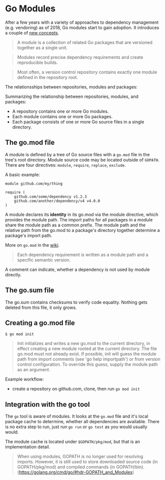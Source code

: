 # Go Modules

After a few years with a variety of approaches to dependency management (e.g.
vendoring) as of 2018, Go modules start to gain adoption. It introduces a couple
of [new concepts](https://github.com/golang/go/wiki/Modules#new-concepts).

> A module is a collection of related Go packages that are versioned together as
> a single unit.

> Modules record precise dependency requirements and create reproducible builds.

> Most often, a version control repository contains exactly one module defined
in the repository root.

The relationsships between repositories, modules and packages:

Summarizing the relationship between repositories, modules, and packages:

* A repository contains one or more Go modules.
* Each module contains one or more Go packages.
* Each package consists of one or more Go source files in a single directory.

## The go.mod file

A module is defined by a tree of Go source files with a `go.mod` file in the
tree's root directory. Module source code may be located outside of `GOPATH`.
There are four directives: `module`, `require`, `replace`, `exclude`.

A basic example:

```
module github.com/my/thing

require (
    github.com/some/dependency v1.2.3
    github.com/another/dependency/v4 v4.0.0
)
```

A module declares its **identity** in its go.mod via the module directive, which
provides the module path. The import paths for all packages in a module share
the module path as a common prefix. The module path and the relative path from
the go.mod to a package's directory together determine a package's import path.

More on `go.mod` in the [wiki](https://github.com/golang/go/wiki/Modules#gomod).

> Each dependency requirement is written as a module path and a specific
> semantic version.

A comment can indicate, whether a dependency is not used by module directly.

## The go.sum file

The go.sum contains checksums to verify code equality. Nothing gets deleted from
this file, it only grows.

## Creating a go.mod file

```
$ go mod init
```

> Init initializes and writes a new go.mod to the current directory, in effect
creating a new module rooted at the current directory. The file go.mod must not
already exist. If possible, init will guess the module path from import comments
(see 'go help importpath') or from version control configuration. To override
this guess, supply the module path as an argument.

Example workflow:

* create a repository on github.com, clone, then run `go mod init`

## Integration with the go tool

The `go` tool is aware of modules. It looks at the `go.mod` file and it's local
package cache to determine, whether all dependencies are available. There is no
extra step to run, just run `go run` or `go test` as you would usually would.

The module cache is located under `$GOPATH/pkg/mod`, but that is an
implementation detail.


> When using modules, GOPATH is no longer used for resolving imports. However,
> it is still used to store downloaded source code (in GOPATH/pkg/mod) and
> compiled commands (in GOPATH/bin). (https://golang.org/cmd/go/#hdr-GOPATH_and_Modules)